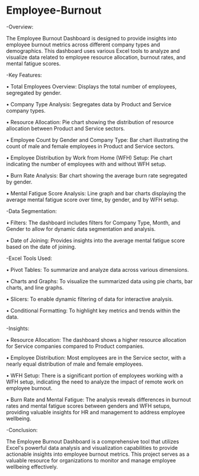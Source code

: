 # Employee-Burnout
-Overview:


The Employee Burnout Dashboard is designed to provide insights into employee burnout metrics across different company types and demographics. This dashboard uses various Excel tools to analyze and visualize data related to employee resource allocation, burnout rates, and mental fatigue scores.


-Key Features:


•	Total Employees Overview: Displays the total number of employees, segregated by gender.

•	Company Type Analysis: Segregates data by Product and Service company types.

•	Resource Allocation: Pie chart showing the distribution of resource allocation between Product and Service sectors.

•	Employee Count by Gender and Company Type: Bar chart illustrating the count of male and female employees in Product and Service sectors.

•	Employee Distribution by Work from Home (WFH) Setup: Pie chart indicating the number of employees with and without WFH setup.

•	Burn Rate Analysis: Bar chart showing the average burn rate segregated by gender.

•	Mental Fatigue Score Analysis: Line graph and bar charts displaying the average mental fatigue score over time, by gender, and by WFH setup.


-Data Segmentation:

•	Filters: The dashboard includes filters for Company Type, Month, and Gender to allow for dynamic data segmentation and analysis.

•	Date of Joining: Provides insights into the average mental fatigue score based on the date of joining.

-Excel Tools Used:

•	Pivot Tables: To summarize and analyze data across various dimensions.

•	Charts and Graphs: To visualize the summarized data using pie charts, bar charts, and line graphs.

•	Slicers: To enable dynamic filtering of data for interactive analysis.

•	Conditional Formatting: To highlight key metrics and trends within the data.

-Insights:

•	Resource Allocation: The dashboard shows a higher resource allocation for Service companies compared to Product companies.

•	Employee Distribution: Most employees are in the Service sector, with a nearly equal distribution of male and female employees.

•	WFH Setup: There is a significant portion of employees working with a WFH setup, indicating the need to analyze the impact of remote work on employee burnout.

•	Burn Rate and Mental Fatigue: The analysis reveals differences in burnout rates and mental fatigue scores between genders and WFH setups, providing valuable insights for HR and management to address employee wellbeing.

-Conclusion:

The Employee Burnout Dashboard is a comprehensive tool that utilizes Excel's powerful data analysis and visualization capabilities to provide actionable insights into employee burnout metrics. This project serves as a valuable resource for organizations to monitor and manage employee wellbeing effectively.



